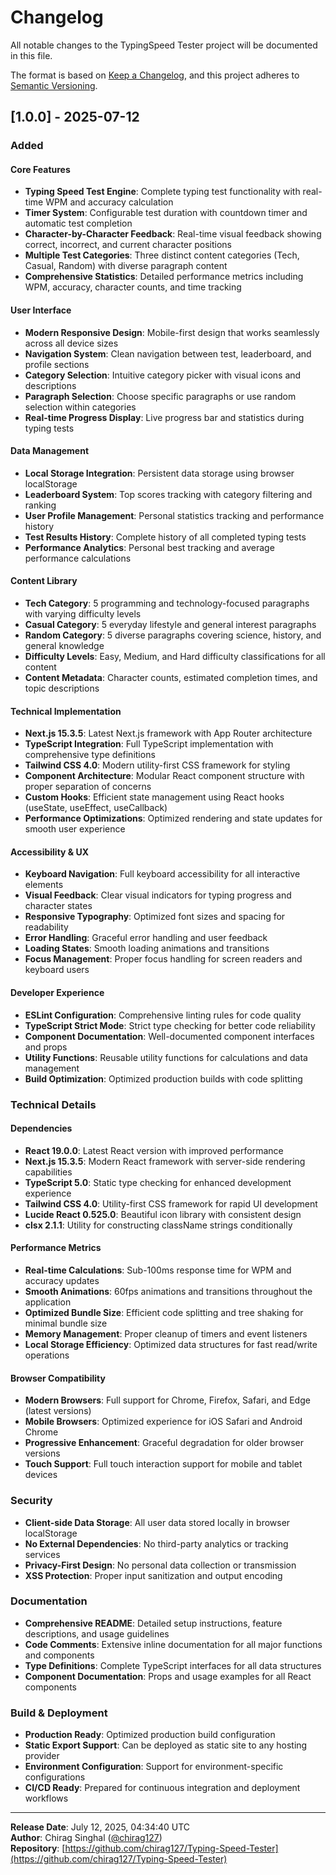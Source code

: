 # Changelog

All notable changes to the TypingSpeed Tester project will be documented in this file.

The format is based on [Keep a Changelog](https://keepachangelog.com/en/1.0.0/),
and this project adheres to [Semantic Versioning](https://semver.org/spec/v2.0.0.html).

## [1.0.0] - 2025-07-12

### Added

#### Core Features
- **Typing Speed Test Engine**: Complete typing test functionality with real-time WPM and accuracy calculation
- **Timer System**: Configurable test duration with countdown timer and automatic test completion
- **Character-by-Character Feedback**: Real-time visual feedback showing correct, incorrect, and current character positions
- **Multiple Test Categories**: Three distinct content categories (Tech, Casual, Random) with diverse paragraph content
- **Comprehensive Statistics**: Detailed performance metrics including WPM, accuracy, character counts, and time tracking

#### User Interface
- **Modern Responsive Design**: Mobile-first design that works seamlessly across all device sizes
- **Navigation System**: Clean navigation between test, leaderboard, and profile sections
- **Category Selection**: Intuitive category picker with visual icons and descriptions
- **Paragraph Selection**: Choose specific paragraphs or use random selection within categories
- **Real-time Progress Display**: Live progress bar and statistics during typing tests

#### Data Management
- **Local Storage Integration**: Persistent data storage using browser localStorage
- **Leaderboard System**: Top scores tracking with category filtering and ranking
- **User Profile Management**: Personal statistics tracking and performance history
- **Test Results History**: Complete history of all completed typing tests
- **Performance Analytics**: Personal best tracking and average performance calculations

#### Content Library
- **Tech Category**: 5 programming and technology-focused paragraphs with varying difficulty levels
- **Casual Category**: 5 everyday lifestyle and general interest paragraphs
- **Random Category**: 5 diverse paragraphs covering science, history, and general knowledge
- **Difficulty Levels**: Easy, Medium, and Hard difficulty classifications for all content
- **Content Metadata**: Character counts, estimated completion times, and topic descriptions

#### Technical Implementation
- **Next.js 15.3.5**: Latest Next.js framework with App Router architecture
- **TypeScript Integration**: Full TypeScript implementation with comprehensive type definitions
- **Tailwind CSS 4.0**: Modern utility-first CSS framework for styling
- **Component Architecture**: Modular React component structure with proper separation of concerns
- **Custom Hooks**: Efficient state management using React hooks (useState, useEffect, useCallback)
- **Performance Optimizations**: Optimized rendering and state updates for smooth user experience

#### Accessibility & UX
- **Keyboard Navigation**: Full keyboard accessibility for all interactive elements
- **Visual Feedback**: Clear visual indicators for typing progress and character states
- **Responsive Typography**: Optimized font sizes and spacing for readability
- **Error Handling**: Graceful error handling and user feedback
- **Loading States**: Smooth loading animations and transitions
- **Focus Management**: Proper focus handling for screen readers and keyboard users

#### Developer Experience
- **ESLint Configuration**: Comprehensive linting rules for code quality
- **TypeScript Strict Mode**: Strict type checking for better code reliability
- **Component Documentation**: Well-documented component interfaces and props
- **Utility Functions**: Reusable utility functions for calculations and data management
- **Build Optimization**: Optimized production builds with code splitting

### Technical Details

#### Dependencies
- **React 19.0.0**: Latest React version with improved performance
- **Next.js 15.3.5**: Modern React framework with server-side rendering capabilities
- **TypeScript 5.0**: Static type checking for enhanced development experience
- **Tailwind CSS 4.0**: Utility-first CSS framework for rapid UI development
- **Lucide React 0.525.0**: Beautiful icon library with consistent design
- **clsx 2.1.1**: Utility for constructing className strings conditionally

#### Performance Metrics
- **Real-time Calculations**: Sub-100ms response time for WPM and accuracy updates
- **Smooth Animations**: 60fps animations and transitions throughout the application
- **Optimized Bundle Size**: Efficient code splitting and tree shaking for minimal bundle size
- **Memory Management**: Proper cleanup of timers and event listeners
- **Local Storage Efficiency**: Optimized data structures for fast read/write operations

#### Browser Compatibility
- **Modern Browsers**: Full support for Chrome, Firefox, Safari, and Edge (latest versions)
- **Mobile Browsers**: Optimized experience for iOS Safari and Android Chrome
- **Progressive Enhancement**: Graceful degradation for older browser versions
- **Touch Support**: Full touch interaction support for mobile and tablet devices

### Security
- **Client-side Data Storage**: All user data stored locally in browser localStorage
- **No External Dependencies**: No third-party analytics or tracking services
- **Privacy-First Design**: No personal data collection or transmission
- **XSS Protection**: Proper input sanitization and output encoding

### Documentation
- **Comprehensive README**: Detailed setup instructions, feature descriptions, and usage guidelines
- **Code Comments**: Extensive inline documentation for all major functions and components
- **Type Definitions**: Complete TypeScript interfaces for all data structures
- **Component Documentation**: Props and usage examples for all React components

### Build & Deployment
- **Production Ready**: Optimized production build configuration
- **Static Export Support**: Can be deployed as static site to any hosting provider
- **Environment Configuration**: Support for environment-specific configurations
- **CI/CD Ready**: Prepared for continuous integration and deployment workflows

---

**Release Date**: July 12, 2025, 04:34:40 UTC  
**Author**: Chirag Singhal ([@chirag127](https://github.com/chirag127))  
**Repository**: [https://github.com/chirag127/Typing-Speed-Tester](https://github.com/chirag127/Typing-Speed-Tester)
